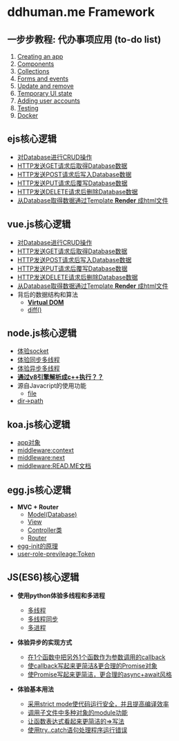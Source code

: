 # ddhuman.me Framework

## 一步步教程: 代办事项应用 (to-do list)

1. [Creating an app](/chapters/一步步教程_代办事项应用/Creating_an_app.md)
2. [Components](/chapters/一步步教程_代办事项应用/Components.md)
3. [Collections](/chapters/一步步教程_代办事项应用/Collections.md)
4. [Forms and events](/chapters/一步步教程_代办事项应用/Forms_and_events.md)
5. [Update and remove](/chapters/一步步教程_代办事项应用/Update_and_remove.md)
7. [Temporary UI state](/chapters/一步步教程_代办事项应用/Temporary_UI_state.md)
8. [Adding user accounts](/chapters/一步步教程_代办事项应用/Adding_user_accounts.md)
9. [Testing](/chapters/一步步教程_代办事项应用/Testing.md)
10. [Docker](/chapters/一步步教程_代办事项应用/Docker.md)

## ejs核心逻辑

- [对Database进行CRUD操作](/chapters/ejs核心逻辑/对Database进行CRUD操作.md)
- [HTTP发送GET请求后取得Database数据](/chapters/ejs核心逻辑/HTTP发送GET请求后取得Database数据.md)
- [HTTP发送POST请求后写入Database数据](/chapters/ejs核心逻辑/HTTP发送POST请求后写入Database数据.md)
- [HTTP发送PUT请求后覆写Database数据](/chapters/ejs核心逻辑/HTTP发送PUT请求后覆写Database数据.md)
- [HTTP发送DELETE请求后删除Database数据](/chapters/ejs核心逻辑/HTTP发送DELETE请求后删除Database数据)
- [从Database取得数据通过Template **Render** 成html文件](/chapters/ejs核心逻辑/从Database取得数据通过TemplateRender成html文件.md)

## vue.js核心逻辑

- [对Database进行CRUD操作](/chapters/vue.js核心逻辑/对Database进行CRUD操作.md)
- [HTTP发送GET请求后取得Database数据](/chapters/vue.js核心逻辑/HTTP发送GET请求后取得Database数据.md)
- [HTTP发送POST请求后写入Database数据](/chapters/vue.js核心逻辑/HTTP发送POST请求后写入Database数据.md)
- [HTTP发送PUT请求后覆写Database数据](/chapters/vue.js核心逻辑/HTTP发送PUT请求后覆写Database数据.md)
- [HTTP发送DELETE请求后删除Database数据](/chapters/vue.js核心逻辑/HTTP发送DELETE请求后删除Database数据)
- [从Database取得数据通过Template **Render** 成html文件](/chapters/vue.js核心逻辑/从Database取得数据通过TemplateRender成html文件.md)
- 背后的数据结构和算法
	- [**Virtual DOM**](/chapters/vue.js核心逻辑/Virtual_DOM.md)
	- [diff()](/chapters/vue.js核心逻辑/diff().md)

## node.js核心逻辑

- [体验socket](/chapters/node.js核心逻辑/体验socket.md)
- [体验同步多线程](/chapters/node.js核心逻辑/体验同步多线程.md)
- [体验异步多线程](/chapters/node.js核心逻辑/体验异步多线程.md)
- [**通过v8引擎解析成c++执行？？**](/chapters/node.js核心逻辑/通过v8引擎解析成c++执行？？.md)
- 源自Javacript的使用功能
	- [file](/chapters/node.js核心逻辑/file.md)
- [dir->path](/chapters/node.js核心逻辑/dir_path.md)

## koa.js核心逻辑

- [app对象](/chapters/koa.js核心逻辑/app对象.md)
- [middleware:context](/chapters/koa.js核心逻辑/middleware:context.md)
- [middleware:next](/chapters/koa.js核心逻辑/middleware:next.md)
- [middleware:READ.ME文档](/chapters/koa.js核心逻辑/middleware:READ.ME文档.md)

## egg.js核心逻辑

- **MVC + Router**
	- [Model(Database)](/chapters/gg.js核心逻辑/Model(Database).md)
	- [View](/chapters/gg.js核心逻辑/View.md)
	- [Controller类](/chapters/gg.js核心逻辑/Controller类.md)
	- [Router](/chapters/gg.js核心逻辑/Router.md)
- [egg-init的原理](/chapters/gg.js核心逻辑/egg-init的原理.md)
- [user-role-previleage:Token](/chapters/gg.js核心逻辑/user-role-previleage:Token.md)

## JS(ES6)核心逻辑

- **使用python体验多线程和多进程**
	- [多线程](/chapters/JS(ES6)核心逻辑/使用python体验多线程.md)
	- [多线程同步](/chapters/JS(ES6)核心逻辑/使用python体验多线程同步.md) 
	- [多进程](/chapters/JS(ES6)核心逻辑/使用python体验多进程.md)

- **体验异步的实现方式**
  - [在1个函数中把另外1个函数作为参数调用的callback](/chapters/JS(ES6)核心逻辑/在1个函数中把另外1个函数作为参数调用的callback.md)
  - [使callback写起来更简洁&更合理的Promise对象](/chapters/JS(ES6)核心逻辑/使callback写起来更简洁&更合理的Promise对象.md)
  - [使Promise写起来更简洁，更合理的async+await风格](/chapters/JS(ES6)核心逻辑/使Promise写起来更简洁，更合理的async+await风格.md)

- **体验基本用法**
  - [采用strict mode使代码运行安全，并且提高编译效率](/chapters/JS(ES6)核心逻辑/采用strict_mode使代码运行安全&提高编译效率.md)
  - [调用子文件中多种对象的module功能](/chapters/JS(ES6)核心逻辑/调用子文件中多种对象的module功能.md)
  - [让函数表达式看起来更简洁的=>写法](/chapters/JS(ES6)核心逻辑/让函数表达式看起来更简洁的Arrow写法.md)
  - [使用try..catch语句处理程序运行错误](/chapters/JS(ES6)核心逻辑/使用try..catch语句处理程序运行错误.md)




